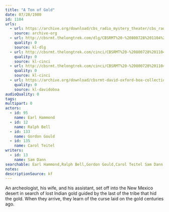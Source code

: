 ```yaml
---
title: "A Ton of Gold"
date: 07/28/1980
id: 1104
urls: 
  - url: https://archive.org/download/cbs_radio_mystery_theater/cbs_radio_mystery_theater-1101-1150.zip/cbs_radio_mystery_theater-1101-1150%2Fcbsrmt_1104_a_ton_of_gold.mp3
    source: archive-org
  - url: http://cbsrmt.thelongtrek.com/dlg/CBSRMT%20-%20800728%201104%20A%20Ton%20of%20Gold.mp3
    quality: 0
    source: kl-dlg
  - url: http://cbsrmt.thelongtrek.com/cinci/CBSRMT%20-%20800728%201104%20A%20Ton%20Of%20Gold_cinci.mp3
    quality: 0
    source: kl-cinci
  - url: http://cbsrmt.thelongtrek.com/cinci/CBSRMT%20-%20800728%201104%20A%20Ton%20Of%20Gold_cinci.mp3
    quality: 0
    source: kl-cinci
  - url: https://archive.org/download/cbsrmt-david-oxford-boa-collection/CBSRMT-800728-1104-A-Ton-of-Gold-(128-44)_WHCU-{BoA}.mp3
    quality: 0
    source: kl-davidoboa
audioQuality: 0
tags: 
multipart: 0
actors:  
  - id: 95
    name: Earl Hammond  
  - id: 12
    name: Ralph Bell  
  - id: 133
    name: Gordon Gould  
  - id: 135
    name: Carol Teitel
writers:  
  - id: 13
    name: Sam Dann
searchable: Earl Hammond,Ralph Bell,Gordon Gould,Carol Teitel Sam Dann
notes: 
descriptionSource: kf
---
```

An archeologist, his wife, and his assistant, set off into the New Mexico desert in search of lost Indian gold guided by the last of the tribe that hid the gold. When they arrive, they learn of the curse laid on the gold centuries ago.